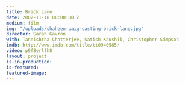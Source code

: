 ```yaml
---
title: Brick Lane
date: 2002-11-18 00:00:00 Z
medium: film
img: "/uploads/shaheen-baig-casting-brick-lane.jpg"
director: Sarah Gavron
with: Tannishtha Chatterjee, Satish Kaushik, Christopher Simpson
imdb: http://www.imdb.com/title/tt0940585/
video: p9f8yrlfh8
layout: project
is-in-production:
is-featured:
featured-image: 
---
```


